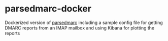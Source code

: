 # parsedmarc-docker

Dockerized version of [parsedmarc](https://github.com/domainaware/parsedmarc) including a sample config file for getting DMARC reports from an IMAP mailbox and using Kibana for plotting the reports


